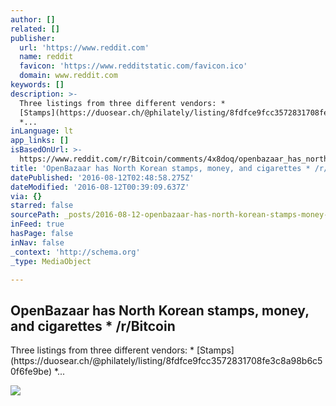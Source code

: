 ```yaml
---
author: []
related: []
publisher:
  url: 'https://www.reddit.com'
  name: reddit
  favicon: 'https://www.redditstatic.com/favicon.ico'
  domain: www.reddit.com
keywords: []
description: >-
  Three listings from three different vendors: *
  [Stamps](https://duosear.ch/@philately/listing/8fdfce9fcc3572831708fe3c8a98b6c50f6fe9be)
  *...
inLanguage: lt
app_links: []
isBasedOnUrl: >-
  https://www.reddit.com/r/Bitcoin/comments/4x8doq/openbazaar_has_north_korean_stamps_money_and/
title: 'OpenBazaar has North Korean stamps, money, and cigarettes * /r/Bitcoin'
datePublished: '2016-08-12T02:48:58.275Z'
dateModified: '2016-08-12T00:39:09.637Z'
via: {}
starred: false
sourcePath: _posts/2016-08-12-openbazaar-has-north-korean-stamps-money-and-cigarettes.md
inFeed: true
hasPage: false
inNav: false
_context: 'http://schema.org'
_type: MediaObject

---
```

<article style=""><h1>OpenBazaar has North Korean stamps, money, and cigarettes * /r/Bitcoin</h1><p>Three listings from three different vendors: * [Stamps](https://duosear.ch/@philately/listing/8fdfce9fcc3572831708fe3c8a98b6c50f6fe9be) *...</p><img src="https://i.redditmedia.com/L3chxMykHj9tFyUOzFwpatCUfG0nFsbWiu4pjyyexkQ.jpg?w=320&amp;s=b520f2981c8b7bb9f7aa01bae7f4a24f" /></article>